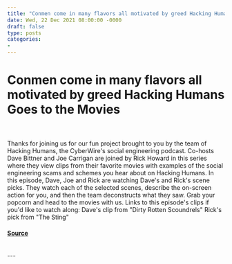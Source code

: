 ```yaml
---
title: "Conmen come in many flavors all motivated by greed Hacking Humans Goes to the Movies"
date: Wed, 22 Dec 2021 08:00:00 -0000
draft: false
type: posts
categories: 
- 
---
```

# Conmen come in many flavors all motivated by greed Hacking Humans Goes to the Movies

<br/>

<br/>
Thanks for joining us for our fun project brought to you by the team of Hacking Humans, the CyberWire's social engineering podcast. Co-hosts Dave Bittner and Joe Carrigan are joined by Rick Howard in this series where they view clips from their favorite movies with examples of the social engineering scams and schemes you hear about on Hacking Humans. In this episode, Dave, Joe and Rick are watching Dave's and Rick's scene picks. They watch each of the selected scenes, describe the on-screen action for you, and then the team deconstructs what they saw. Grab your popcorn and head to the movies with us. Links to this episode's clips if you'd like to watch along: Dave's clip from "Dirty Rotten Scoundrels" Rick's pick from "The Sting"

#### [Source](https://thecyberwire.com/podcasts/hacking-humans-goes-to-the-movies/3/notes)

<br/>
---
